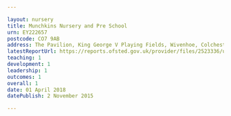 ```yaml
---

layout: nursery
title: Munchkins Nursery and Pre School
urn: EY222657
postcode: CO7 9AB
address: The Pavilion, King George V Playing Fields, Wivenhoe, Colchester, Essex, CO7 9AB
latestReportUrl: https://reports.ofsted.gov.uk/provider/files/2523336/urn/EY222657.pdf
teaching: 1
development: 1
leadership: 1
outcomes: 1
overall: 1
date: 01 April 2018 
datePublish: 2 November 2015

---
```

